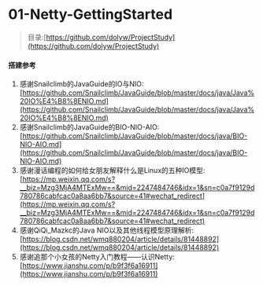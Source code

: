 # 01-Netty-GettingStarted

> 目录:[https://github.com/dolyw/ProjectStudy](https://github.com/dolyw/ProjectStudy)

#### 搭建参考

1. 感谢Snailclimb的JavaGuide的IO与NIO: [https://github.com/Snailclimb/JavaGuide/blob/master/docs/java/Java%20IO%E4%B8%8ENIO.md](https://github.com/Snailclimb/JavaGuide/blob/master/docs/java/Java%20IO%E4%B8%8ENIO.md)
2. 感谢Snailclimb的JavaGuide的BIO-NIO-AIO: [https://github.com/Snailclimb/JavaGuide/blob/master/docs/java/BIO-NIO-AIO.md](https://github.com/Snailclimb/JavaGuide/blob/master/docs/java/BIO-NIO-AIO.md)
3. 感谢漫话编程的如何给女朋友解释什么是Linux的五种IO模型: [https://mp.weixin.qq.com/s?__biz=Mzg3MjA4MTExMw==&mid=2247484746&idx=1&sn=c0a7f9129d780786cabfcac0a8aa6bb7&source=41#wechat_redirect](https://mp.weixin.qq.com/s?__biz=Mzg3MjA4MTExMw==&mid=2247484746&idx=1&sn=c0a7f9129d780786cabfcac0a8aa6bb7&source=41#wechat_redirect)
4. 感谢QiQi_Mazkc的Java NIO以及其他线程模型原理解析: [https://blog.csdn.net/wmq880204/article/details/81448892](https://blog.csdn.net/wmq880204/article/details/81448892)
5. 感谢追那个小女孩的Netty入门教程——认识Netty: [https://www.jianshu.com/p/b9f3f6a16911](https://www.jianshu.com/p/b9f3f6a16911)
